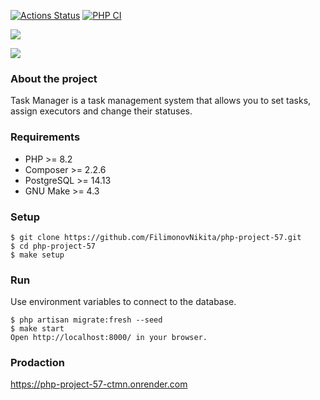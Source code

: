 [![Actions Status](https://github.com/FilimonovNikita/php-project-57/actions/workflows/hexlet-check.yml/badge.svg)](https://github.com/FilimonovNikita/php-project-57/actions)
[![PHP CI](https://github.com/FilimonovNikita/php-project-57/actions/workflows/phpci.yml/badge.svg)](https://github.com/FilimonovNikita/php-project-57/actions/workflows/phpci.yml)

<a href="https://codeclimate.com/github/FilimonovNikita/php-project-57/maintainability"><img src="https://api.codeclimate.com/v1/badges/074f42913487f2c89e42/maintainability" /></a>

<a href="https://codeclimate.com/github/FilimonovNikita/php-project-57/test_coverage"><img src="https://api.codeclimate.com/v1/badges/074f42913487f2c89e42/test_coverage" /></a>


### About the project
Task Manager is a task management system that allows you to set tasks, assign executors and change their statuses.

### Requirements
* PHP >= 8.2
* Composer >= 2.2.6
* PostgreSQL >= 14.13
* GNU Make >= 4.3

### Setup
```
$ git clone https://github.com/FilimonovNikita/php-project-57.git
$ cd php-project-57
$ make setup
```

### Run
Use environment variables to connect to the database.

```
$ php artisan migrate:fresh --seed
$ make start
Open http://localhost:8000/ in your browser.
```

### Prodaction
https://php-project-57-ctmn.onrender.com